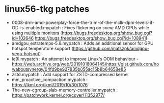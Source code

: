 # linux56-tkg patches

- 0008-drm-amd-powerplay-force-the-trim-of-the-mclk-dpm-levels-if-OD-is-enabled.mypatch : Fixes flickering on *some* AMD GPUs while using multiple monitors (https://bugs.freedesktop.org/show_bug.cgi?id=102646 https://bugs.freedesktop.org/show_bug.cgi?id=108941)
- amdgpu_extratemps-5.6.mypatch : Adds an additional sensor for GPU hotspot temperature support (https://github.com/matszpk/amdgpu-vega-hotspot)
- le9i.mypatch : An attempt to improve Linux's OOM behaviour - https://web.archive.org/web/20191018064145/https://gist.github.com/howaboutsynergy/04fd9be927835b055ac15b8b64658e85
- zstd.mypatch : Add support for ZSTD-compressed kernel
- mm_proactive_compaction.mypatch : https://lkml.org/lkml/2019/10/30/1076
- The-new-cgroup-slab-memory-controller.mypatch : https://patchwork.kernel.org/cover/11352977/
